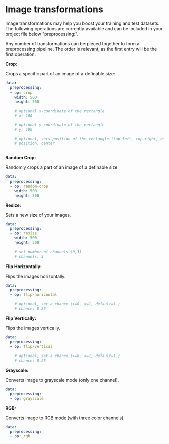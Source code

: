 Image transformations
============

Image transformations may help you boost your training and test datasets.
The following operations are currently available and can be included in your project file below "preprocessing:". 

Any number of transformations can be pieced together to form a preprocessing pipeline. The order is relevant, as the first entry will be the first operation.

**Crop:**

Crops a specific part of an image of a definable size:
~~~yaml
data:
  preprocessing:
  - op: crop
    width: 500
    height: 500
    
    # optional x-coordinate of the rectangle
    # x: 100

    # optional y-coordinate of the rectangle
    # y: 100
   
    # optional, sets position of the rectangle (top-left, top-right, bottom-left, bottom-right, center)
    # position: center
    
~~~

**Random Crop:**

Randomly crops a part of an image of a definable size:
~~~yaml
data:
  preprocessing:
  - op: random-crop
    width: 500
    height: 500
~~~

**Resize:**

Sets a new size of your images.
~~~yaml
data:
  preprocessing:
  - op: resize
    width: 500
    height: 500
   
    # set number of channels (0,3) 
    # channels: 3
~~~

**Flip Horizontally:**

Flips the images horizontally.
~~~yaml
data:
  preprocessing:
  - op: flip-horizontal
      
    # optional, set a chance (>=0, <=1, default=1.) 
    # chance: 0.25
~~~

**Flip Vertically:**

Flips the images vertically.
~~~yaml
data:
  preprocessing:
  - op: flip-vertical
      
    # optional, set a chance (>=0, <=1, default=1.) 
    # chance: 0.25
~~~

**Grayscale:**

Converts image to grayscale mode (only one channel).
~~~yaml
data:
  preprocessing:
  - op: grayscale
~~~

**RGB:**

Converts image to RGB mode (with three color channels).
~~~yaml
data:
  preprocessing:
  - op: rgb
~~~
